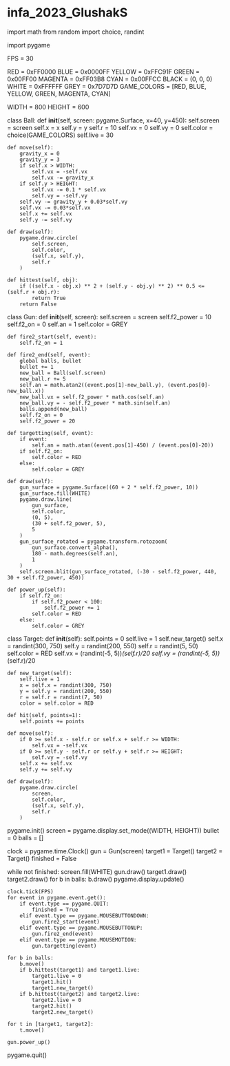 # infa_2023_GlushakS
import math
from random import choice, randint

import pygame

FPS = 30

RED = 0xFF0000
BLUE = 0x0000FF
YELLOW = 0xFFC91F
GREEN = 0x00FF00
MAGENTA = 0xFF03B8
CYAN = 0x00FFCC
BLACK = (0, 0, 0)
WHITE = 0xFFFFFF
GREY = 0x7D7D7D
GAME_COLORS = [RED, BLUE, YELLOW, GREEN, MAGENTA, CYAN]

WIDTH = 800
HEIGHT = 600

class Ball:
    def __init__(self, screen: pygame.Surface, x=40, y=450):
        self.screen = screen
        self.x = x
        self.y = y
        self.r = 10
        self.vx = 0
        self.vy = 0
        self.color = choice(GAME_COLORS)
        self.live = 30

    def move(self):
        gravity_x = 0
        gravity_y = 3
        if self.x > WIDTH:
            self.vx = -self.vx
            self.vx -= gravity_x
        if self.y > HEIGHT:
            self.vx -= 0.1 * self.vx
            self.vy = -self.vy
        self.vy -= gravity_y + 0.03*self.vy
        self.vx -= 0.03*self.vx
        self.x += self.vx
        self.y -= self.vy

    def draw(self):
        pygame.draw.circle(
            self.screen,
            self.color,
            (self.x, self.y),
            self.r
        )

    def hittest(self, obj):
        if ((self.x - obj.x) ** 2 + (self.y - obj.y) ** 2) ** 0.5 <= (self.r + obj.r):
            return True
        return False

class Gun:
    def __init__(self, screen):
        self.screen = screen
        self.f2_power = 10
        self.f2_on = 0
        self.an = 1
        self.color = GREY

    def fire2_start(self, event):
        self.f2_on = 1

    def fire2_end(self, event):
        global balls, bullet
        bullet += 1
        new_ball = Ball(self.screen)
        new_ball.r += 5
        self.an = math.atan2((event.pos[1]-new_ball.y), (event.pos[0]-new_ball.x))
        new_ball.vx = self.f2_power * math.cos(self.an)
        new_ball.vy = - self.f2_power * math.sin(self.an)
        balls.append(new_ball)
        self.f2_on = 0
        self.f2_power = 20

    def targetting(self, event):
        if event:
            self.an = math.atan((event.pos[1]-450) / (event.pos[0]-20))
        if self.f2_on:
            self.color = RED
        else:
            self.color = GREY

    def draw(self):
        gun_surface = pygame.Surface((60 + 2 * self.f2_power, 10))
        gun_surface.fill(WHITE)
        pygame.draw.line(
            gun_surface,
            self.color,
            (0, 5),
            (30 + self.f2_power, 5),
            5
        )
        gun_surface_rotated = pygame.transform.rotozoom(
            gun_surface.convert_alpha(),
            180 - math.degrees(self.an),
            1
        )
        self.screen.blit(gun_surface_rotated, (-30 - self.f2_power, 440, 30 + self.f2_power, 450))

    def power_up(self):
        if self.f2_on:
            if self.f2_power < 100:
                self.f2_power += 1
            self.color = RED
        else:
            self.color = GREY

class Target:
    def __init__(self):
        self.points = 0
        self.live = 1
        self.new_target()
        self.x = randint(300, 750)
        self.y = randint(200, 550)
        self.r = randint(5, 50)
        self.color = RED
        self.vx = (randint(-5, 5))*(self.r)/20
        self.vy = (randint(-5, 5))*(self.r)/20

    def new_target(self):
        self.live = 1
        x = self.x = randint(300, 750)
        y = self.y = randint(200, 550)
        r = self.r = randint(7, 50)
        color = self.color = RED

    def hit(self, points=1):
        self.points += points

    def move(self):
        if 0 >= self.x - self.r or self.x + self.r >= WIDTH:
            self.vx = -self.vx
        if 0 >= self.y - self.r or self.y + self.r >= HEIGHT:
            self.vy = -self.vy
        self.x += self.vx
        self.y += self.vy

    def draw(self):
        pygame.draw.circle(
            screen,
            self.color,
            (self.x, self.y),
            self.r
        )

pygame.init()
screen = pygame.display.set_mode((WIDTH, HEIGHT))
bullet = 0
balls = []

clock = pygame.time.Clock()
gun = Gun(screen)
target1 = Target()
target2 = Target()
finished = False

while not finished:
    screen.fill(WHITE)
    gun.draw()
    target1.draw()
    target2.draw()
    for b in balls:
        b.draw()
    pygame.display.update()

    clock.tick(FPS)
    for event in pygame.event.get():
        if event.type == pygame.QUIT:
            finished = True
        elif event.type == pygame.MOUSEBUTTONDOWN:
            gun.fire2_start(event)
        elif event.type == pygame.MOUSEBUTTONUP:
            gun.fire2_end(event)
        elif event.type == pygame.MOUSEMOTION:
            gun.targetting(event)

    for b in balls:
        b.move()
        if b.hittest(target1) and target1.live:
            target1.live = 0
            target1.hit()
            target1.new_target()
        if b.hittest(target2) and target2.live:
            target2.live = 0
            target2.hit()
            target2.new_target()

    for t in [target1, target2]:
        t.move()

    gun.power_up()

pygame.quit()
